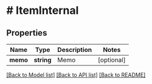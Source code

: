 # # ItemInternal

## Properties

Name | Type | Description | Notes
------------ | ------------- | ------------- | -------------
**memo** | **string** | Memo | [optional]

[[Back to Model list]](../../README.md#models) [[Back to API list]](../../README.md#endpoints) [[Back to README]](../../README.md)
